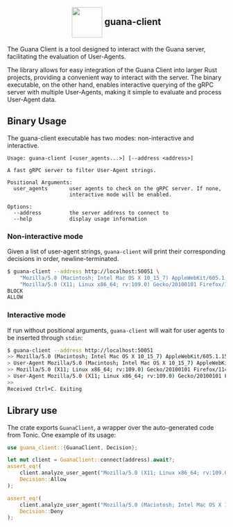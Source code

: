 <h2 align="center"><img align="center" src="https://github.com/vrmiguel/vrmiguel/assets/36349314/5170cc9d-e6bf-4e47-a7c0-e02c8778b8ec" height="70px" />  guana-client </h2>

The Guana Client is a tool designed to interact with the Guana server, facilitating the evaluation of User-Agents.

The library allows for easy integration of the Guana Client into larger Rust projects, providing a convenient way to interact with the server. The binary executable, on the other hand, enables interactive querying of the gRPC server with multiple User-Agents, making it simple to evaluate and process User-Agent data.

## Binary Usage

The guana-client executable has two modes: non-interactive and interactive.

```
Usage: guana-client [<user_agents...>] [--address <address>]

A fast gRPC server to filter User-Agent strings.

Positional Arguments:
  user_agents       user agents to check on the gRPC server. If none,
                    interactive mode will be enabled.

Options:
  --address         the server address to connect to
  --help            display usage information
```

### Non-interactive mode

Given a list of user-agent strings, `guana-client` will print their corresponding decisions in order, newline-terminated.

```bash
$ guana-client --address http://localhost:50051 \
    "Mozilla/5.0 (Macintosh; Intel Mac OS X 10_15_7) AppleWebKit/605.1.15 (KHTML, like Gecko) Version/15.0 Safari/605.1.15" \
    "Mozilla/5.0 (X11; Linux x86_64; rv:109.0) Gecko/20100101 Firefox/114.0"
BLOCK
ALLOW
```

### Interactive mode

If run without positional arguments, `guana-client` will wait for user agents to be inserted through `stdin`:

```bash
$ guana-client --address http://localhost:50051
>> Mozilla/5.0 (Macintosh; Intel Mac OS X 10_15_7) AppleWebKit/605.1.15 (KHTML, like Gecko) Version/15.0 Safari/605.1.15
> User-Agent Mozilla/5.0 (Macintosh; Intel Mac OS X 10_15_7) AppleWebKit/605.1.15 (KHTML, like Gecko) Version/15.0 Safari/605.1.15: BLOCK
>> Mozilla/5.0 (X11; Linux x86_64; rv:109.0) Gecko/20100101 Firefox/114.0
> User-Agent Mozilla/5.0 (X11; Linux x86_64; rv:109.0) Gecko/20100101 Firefox/114.0: ALLOW
>> 
Received Ctrl+C. Exiting
```

## Library use

The crate exports `GuanaClient`, a wrapper over the auto-generated code from Tonic.
One example of its usage:

```rust
use guana_client::{GuanaClient, Decision};

let mut client = GuanaClient::connect(address).await?;
assert_eq!(
    client.analyze_user_agent("Mozilla/5.0 (X11; Linux x86_64; rv:109.0) Gecko/20100101 Firefox/114.0").await?,
    Decision::Allow
);

assert_eq!(
    client.analyze_user_agent("Mozilla/5.0 (Macintosh; Intel Mac OS X 10_15_7) AppleWebKit/605.1.15 Safari/605.1.15").await?,
    Decision::Deny
);
```